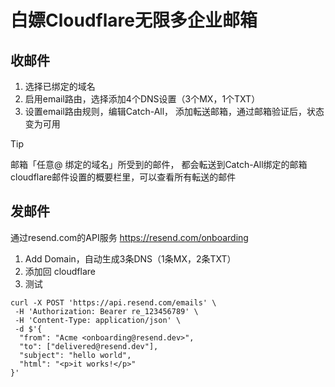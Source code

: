 # 白嫖Cloudflare无限多企业邮箱

## 收邮件
1. 选择已绑定的域名
2. 启用email路由，选择添加4个DNS设置（3个MX，1个TXT）
3. 设置email路由规则，编辑Catch-All， 添加転送邮箱，通过邮箱验证后，状态变为可用

> [!TIP]
> 邮箱「任意@ 绑定的域名」所受到的邮件，  都会転送到Catch-All绑定的邮箱
> cloudflare邮件设置的概要栏里，可以查看所有転送的邮件


## 发邮件
通过resend.com的API服务  https://resend.com/onboarding

1. Add Domain，自动生成3条DNS（1条MX，2条TXT）
2. 添加回 cloudflare
3. 测试
```
curl -X POST 'https://api.resend.com/emails' \
 -H 'Authorization: Bearer re_123456789' \
 -H 'Content-Type: application/json' \
 -d $'{
  "from": "Acme <onboarding@resend.dev>",
  "to": ["delivered@resend.dev"],
  "subject": "hello world",
  "html": "<p>it works!</p>"
}'
```